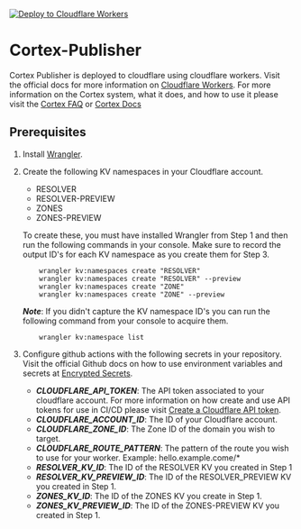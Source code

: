 [![Deploy to Cloudflare Workers](https://deploy.workers.cloudflare.com/button)](https://deploy.workers.cloudflare.com/?url=https://github.com/crtxio/cortex-publisher)

# Cortex-Publisher

Cortex Publisher is deployed to cloudflare using cloudflare workers. Visit the official docs for more information on [Cloudflare Workers](https://developers.cloudflare.com/workers/). For more information on the Cortex system, what it does, and how to use it please visit the [Cortex FAQ](https://crtx.gitbook.io/faq/) or [Cortex Docs](https://docs.crtx.io/#/)

## Prerequisites

1. Install [Wrangler](https://developers.cloudflare.com/workers/wrangler/install-and-update/).

2. Create the following KV namespaces in your Cloudflare account.

    - RESOLVER
    - RESOLVER-PREVIEW
    - ZONES
    - ZONES-PREVIEW

   To create these, you must have installed Wrangler from Step 1 and then run the following commands in your console. Make sure to record the output ID's for each KV namespace as you create them for Step 3.

    ```console
        wrangler kv:namespaces create "RESOLVER"
        wrangler kv:namespaces create "RESOLVER" --preview
        wrangler kv:namespaces create "ZONE"
        wrangler kv:namespaces create "ZONE" --preview

    ```

      __*Note*__: If you didn't capture the KV namespace ID's you can run the following command from your console to acquire them.

    ```console
        wrangler kv:namespace list
    ```

3. Configure github actions with the following secrets in your repository. Visit the official Github docs on how to use environment variables and secrets at [Encrypted Secrets](https://docs.github.com/en/actions/security-guides/encrypted-secrets).

    - __*CLOUDFLARE_API_TOKEN*__: The API token associated to your cloudflare account. For more information on how create and use API tokens for use in CI/CD please visit [Create a Cloudflare API token](https://developers.cloudflare.com/workers/wrangler/ci-cd/#create-a-cloudflare-api-token).
    - __*CLOUDFLARE_ACCOUNT_ID*__: The ID of your Cloudflare account.
    - __*CLOUDFLARE_ZONE_ID*__: The Zone ID of the domain you wish to target.
    - __*CLOUDFLARE_ROUTE_PATTERN*__: The pattern of the route you wish to use for your worker. Example: hello.example.come/*
    - __*RESOLVER_KV_ID*__: The ID of the RESOLVER KV you created in Step 1
    - __*RESOLVER_KV_PREVIEW_ID*__: The ID of the RESOLVER_PREVIEW KV you created in Step 1.
    - __*ZONES_KV_ID*__: The ID of the ZONES KV you create in Step 1.
    - __*ZONES_KV_PREVIEW_ID*__: The ID of the ZONES-PREVIEW KV you created in Step 1.
